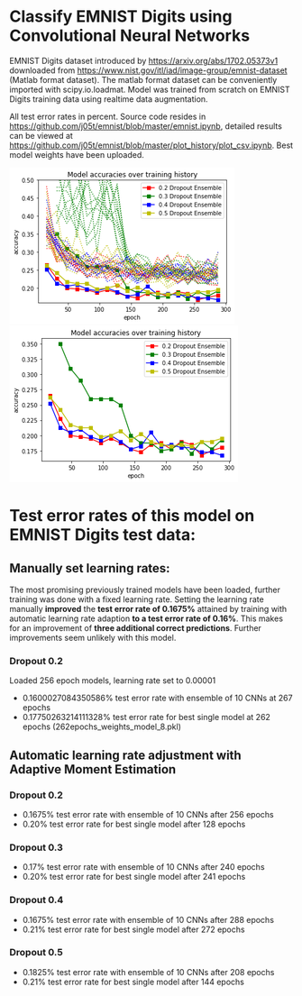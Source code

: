 # Classify EMNIST Digits using Convolutional Neural Networks
EMNIST Digits dataset introduced by https://arxiv.org/abs/1702.05373v1 downloaded from https://www.nist.gov/itl/iad/image-group/emnist-dataset (Matlab format dataset). The matlab format dataset can be conveniently imported with scipy.io.loadmat.
Model was trained from scratch on EMNIST Digits training data using realtime data augmentation. 

All test error rates in percent. Source code resides in https://github.com/j05t/emnist/blob/master/emnist.ipynb, detailed results can be viewed at https://github.com/j05t/emnist/blob/master/plot_history/plot_csv.ipynb. Best model weights have been uploaded.

![accuracies](plot_history/accuracy.png)![ensemble accuracies](plot_history/accuracy_ensembles.png)

# Test error rates of this model on EMNIST Digits test data:
## Manually set learning rates:
The most promising previously trained models have been loaded, further training was done with a fixed learning rate. Setting the learning rate manually __improved__ the __test error rate of 0.1675%__ attained by training with automatic learning rate adaption __to a test error rate of 0.16%__. This makes for an improvement of __three additional correct predictions__. Further improvements seem unlikely with this model.
### Dropout 0.2
Loaded 256 epoch models, learning rate set to 0.00001
* 0.1600027084350586% test error rate with ensemble of 10 CNNs at 267 epochs
* 0.17750263214111328% test error rate for best single model at 262 epochs (262epochs_weights_model_8.pkl)

## Automatic learning rate adjustment with Adaptive Moment Estimation
### Dropout 0.2
* 0.1675% test error rate with ensemble of 10 CNNs after 256 epochs
* 0.20% test error rate for best single model after 128 epochs

### Dropout 0.3
* 0.17% test error rate with ensemble of 10 CNNs after 240 epochs
* 0.20% test error rate for best single model after 241 epochs

### Dropout 0.4
* 0.1675% test error rate with ensemble of 10 CNNs after 288 epochs
* 0.21% test error rate for best single model after 272 epochs

### Dropout 0.5
* 0.1825% test error rate with ensemble of 10 CNNs after 208 epochs
* 0.21% test error rate for best single model after 144 epochs
